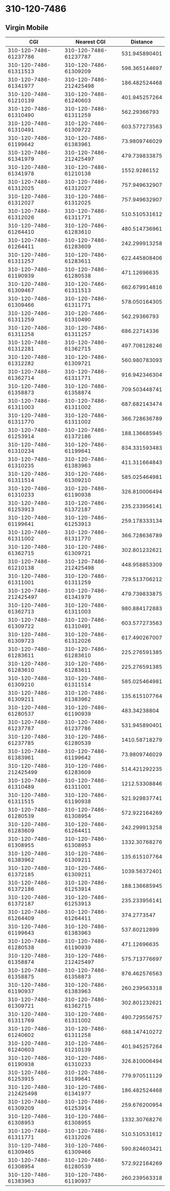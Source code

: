 # 310-120-7486
## Virgin Mobile


| CGI | Nearest CGI | Distance |
|-----|-------------|----------|
| 310-120-7486-61237786 | 310-120-7486-61237787 | 531.945890401 |
| 310-120-7486-61311513 | 310-120-7486-61309209 | 596.365144697 |
| 310-120-7486-61341977 | 310-120-7486-212425498 | 186.482524468 |
| 310-120-7486-61210139 | 310-120-7486-61240603 | 401.945257264 |
| 310-120-7486-61310490 | 310-120-7486-61311259 | 562.29366793 |
| 310-120-7486-61310491 | 310-120-7486-61309722 | 603.577273563 |
| 310-120-7486-61199642 | 310-120-7486-61383961 | 73.9809746029 |
| 310-120-7486-61341979 | 310-120-7486-212425497 | 479.739833875 |
| 310-120-7486-61341978 | 310-120-7486-61210138 | 1552.9286152 |
| 310-120-7486-61312025 | 310-120-7486-61312027 | 757.949632907 |
| 310-120-7486-61312027 | 310-120-7486-61312025 | 757.949632907 |
| 310-120-7486-61312026 | 310-120-7486-61311771 | 510.510531612 |
| 310-120-7486-61264410 | 310-120-7486-61283610 | 480.514736961 |
| 310-120-7486-61264411 | 310-120-7486-61283609 | 242.299913258 |
| 310-120-7486-61311257 | 310-120-7486-61283611 | 622.445808406 |
| 310-120-7486-61190939 | 310-120-7486-61280538 | 471.12696635 |
| 310-120-7486-61309467 | 310-120-7486-61311513 | 662.679914816 |
| 310-120-7486-61309466 | 310-120-7486-61311771 | 578.050164305 |
| 310-120-7486-61311259 | 310-120-7486-61310490 | 562.29366793 |
| 310-120-7486-61311258 | 310-120-7486-61311257 | 686.22714336 |
| 310-120-7486-61312281 | 310-120-7486-61362715 | 497.706128246 |
| 310-120-7486-61312282 | 310-120-7486-61309721 | 560.980783093 |
| 310-120-7486-61362714 | 310-120-7486-61311771 | 916.942346304 |
| 310-120-7486-61358873 | 310-120-7486-61358874 | 709.503448741 |
| 310-120-7486-61311003 | 310-120-7486-61311002 | 687.682143474 |
| 310-120-7486-61311770 | 310-120-7486-61311002 | 366.728636789 |
| 310-120-7486-61253914 | 310-120-7486-61372186 | 188.136685945 |
| 310-120-7486-61310234 | 310-120-7486-61199641 | 834.331593483 |
| 310-120-7486-61310235 | 310-120-7486-61383963 | 411.311664843 |
| 310-120-7486-61311514 | 310-120-7486-61309210 | 585.025464981 |
| 310-120-7486-61310233 | 310-120-7486-61190938 | 326.810006494 |
| 310-120-7486-61253913 | 310-120-7486-61372187 | 235.233956141 |
| 310-120-7486-61199641 | 310-120-7486-61253913 | 259.178333134 |
| 310-120-7486-61311002 | 310-120-7486-61311770 | 366.728636789 |
| 310-120-7486-61362715 | 310-120-7486-61309721 | 302.801232621 |
| 310-120-7486-61210138 | 310-120-7486-212425498 | 448.958853309 |
| 310-120-7486-61311001 | 310-120-7486-61311259 | 729.513706212 |
| 310-120-7486-212425497 | 310-120-7486-61341979 | 479.739833875 |
| 310-120-7486-61362713 | 310-120-7486-61311003 | 980.884172883 |
| 310-120-7486-61309722 | 310-120-7486-61310491 | 603.577273563 |
| 310-120-7486-61309723 | 310-120-7486-61312026 | 617.490267007 |
| 310-120-7486-61283611 | 310-120-7486-61283610 | 225.276591385 |
| 310-120-7486-61283610 | 310-120-7486-61283611 | 225.276591385 |
| 310-120-7486-61309210 | 310-120-7486-61311514 | 585.025464981 |
| 310-120-7486-61309211 | 310-120-7486-61383962 | 135.615107764 |
| 310-120-7486-61280537 | 310-120-7486-61190939 | 483.34238804 |
| 310-120-7486-61237787 | 310-120-7486-61237786 | 531.945890401 |
| 310-120-7486-61237785 | 310-120-7486-61280539 | 1410.58718279 |
| 310-120-7486-61383961 | 310-120-7486-61199642 | 73.9809746029 |
| 310-120-7486-212425499 | 310-120-7486-61283609 | 514.421292235 |
| 310-120-7486-61310489 | 310-120-7486-61311001 | 1212.53308846 |
| 310-120-7486-61311515 | 310-120-7486-61190938 | 521.929837741 |
| 310-120-7486-61280539 | 310-120-7486-61308954 | 572.922164269 |
| 310-120-7486-61283609 | 310-120-7486-61264411 | 242.299913258 |
| 310-120-7486-61308955 | 310-120-7486-61308953 | 1332.30768276 |
| 310-120-7486-61383962 | 310-120-7486-61309211 | 135.615107764 |
| 310-120-7486-61372185 | 310-120-7486-61309211 | 1039.56372401 |
| 310-120-7486-61372186 | 310-120-7486-61253914 | 188.136685945 |
| 310-120-7486-61372187 | 310-120-7486-61253913 | 235.233956141 |
| 310-120-7486-61264409 | 310-120-7486-61264411 | 374.2773547 |
| 310-120-7486-61199643 | 310-120-7486-61383963 | 537.60212899 |
| 310-120-7486-61280538 | 310-120-7486-61190939 | 471.12696635 |
| 310-120-7486-61358874 | 310-120-7486-212425497 | 575.713776697 |
| 310-120-7486-61358875 | 310-120-7486-61358873 | 876.462576563 |
| 310-120-7486-61190937 | 310-120-7486-61383963 | 260.239563318 |
| 310-120-7486-61309721 | 310-120-7486-61362715 | 302.801232621 |
| 310-120-7486-61311769 | 310-120-7486-61311002 | 490.729556757 |
| 310-120-7486-61240602 | 310-120-7486-61311258 | 688.147410272 |
| 310-120-7486-61240603 | 310-120-7486-61210139 | 401.945257264 |
| 310-120-7486-61190938 | 310-120-7486-61310233 | 326.810006494 |
| 310-120-7486-61253915 | 310-120-7486-61199641 | 779.970511129 |
| 310-120-7486-212425498 | 310-120-7486-61341977 | 186.482524468 |
| 310-120-7486-61309209 | 310-120-7486-61253914 | 259.676200954 |
| 310-120-7486-61308953 | 310-120-7486-61308955 | 1332.30768276 |
| 310-120-7486-61311771 | 310-120-7486-61312026 | 510.510531612 |
| 310-120-7486-61309465 | 310-120-7486-61309466 | 590.824603421 |
| 310-120-7486-61308954 | 310-120-7486-61280539 | 572.922164269 |
| 310-120-7486-61383963 | 310-120-7486-61190937 | 260.239563318 |
